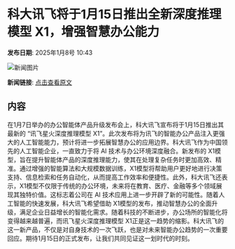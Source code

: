 # 科大讯飞将于1月15日推出全新深度推理模型 X1，增强智慧办公能力

**发布日期**: 2025年1月8号 10:43

![新闻图片](https://pic.chinaz.com/picmap/thumb/201811151656208797_40.jpg)

**新闻链接**: [点击查看原文](https://www.aibase.com/zh/news/14554)

## 内容

在1月7日举办的办公智能体产品升级发布会上，科大讯飞宣布将于1月15日推出其最新的 “讯飞星火深度推理模型 X1”。此次发布将为讯飞的智能办公产品注入更强大的人工智能能力，预计将进一步拓展智慧办公的应用边界。科大讯飞作为中国领先的人工智能企业，一直致力于将 AI 技术与办公环境深度融合。新发布的 X1模型，旨在提升智能体产品的深度推理能力，使其在处理复杂任务时更加高效、精准。通过增强的智能算法和大规模数据训练，X1模型将帮助用户更好地进行决策支持、信息检索和任务自动化，从而提高工作效率和便捷性。此外，科大讯飞还表示，X1模型不仅限于传统的办公环境，未来将在教育、医疗、金融等多个领域展现其独特价值。这标志着公司在 AI 技术应用上进一步开辟了新的可能性。随着人工智能的快速发展，科大讯飞希望借助 X1模型的发布，推动智慧办公的全面升级，满足企业日益增长的智能化需求。随着科技的不断进步，办公场所的智能化将变得越来越普遍，而讯飞星火深度推理模型 X1正是这一趋势的缩影。科大讯飞的这一新产品，不仅是对自身技术的一次飞跃，也是对未来智能办公趋势的一次重要回应。期待1月15日的正式发布，让我们共同见证这一划时代的时刻。
